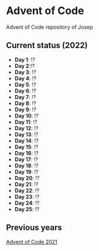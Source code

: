 # Advent of Code
Advent of Code repository of Josep

##  Current status (2022)
- **Day 1**: :interrobang:
 - **Day 2**::interrobang:
 - **Day 3**: :interrobang:
 - **Day 4**: :interrobang:
 - **Day 5**: :interrobang:
 - **Day 6**: :interrobang:
 - **Day 7**: :interrobang:
 - **Day 8**: :interrobang:
 - **Day 9**: :interrobang:
 - **Day 10**: :interrobang:
 - **Day 11**: :interrobang:
 - **Day 12**: :interrobang:
 - **Day 13**: :interrobang:
 - **Day 14**: :interrobang:
 - **Day 15**: :interrobang:
 - **Day 16**: :interrobang:
 - **Day 17**: :interrobang:
 - **Day 18**: :interrobang:
 - **Day 19**: :interrobang:
 - **Day 20**: :interrobang:
 - **Day 21**: :interrobang:
 - **Day 22**: :interrobang:
 - **Day 23**: :interrobang:
 - **Day 24**: :interrobang:
 - **Day 25**: :interrobang:

## Previous years

[Advent of Code 2021](https://github.com/jodoldar/AdventOfCode/tree/master/2021/README.md)